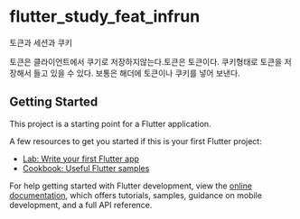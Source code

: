 # flutter_study_feat_infrun

토큰과 세션과 쿠키

토큰은 클라이언트에서 쿠기로 저장하지않는다.토큰은 토큰이다. 쿠키형태로 토큰을 저장해서 들고 있을 수 있다.
보통은 해더에 토큰이나 쿠키를 넣어 보낸다.


## Getting Started

This project is a starting point for a Flutter application.

A few resources to get you started if this is your first Flutter project:

- [Lab: Write your first Flutter app](https://docs.flutter.dev/get-started/codelab)
- [Cookbook: Useful Flutter samples](https://docs.flutter.dev/cookbook)

For help getting started with Flutter development, view the
[online documentation](https://docs.flutter.dev/), which offers tutorials,
samples, guidance on mobile development, and a full API reference.
